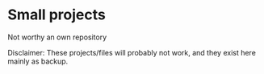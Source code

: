 # Small projects
Not worthy an own repository

Disclaimer:
These projects/files will probably not work, and they exist here mainly as backup.
